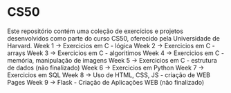 # CS50
Este repositório contém uma coleção de exercícios e projetos desenvolvidos como parte do curso CS50, oferecido pela Universidade de Harvard.
Week 1 -> Exercicios em C - lógica
Week 2 -> Exercicios em C - arrays
Week 3 -> Exercicios em C - algoritimos
Week 4 -> Exercicios em C - memória, manipulação de imagens
Week 5 -> Exercicios em C - estrutura de dados (não finalizado)
Week 6 -> Exercicios em Python
Week 7 -> Exercicios em SQL
Week 8 -> Uso de HTML, CSS, JS - criação de WEB Pages
Week 9 -> Flask - Criação de Aplicações WEB (não finalizado)


